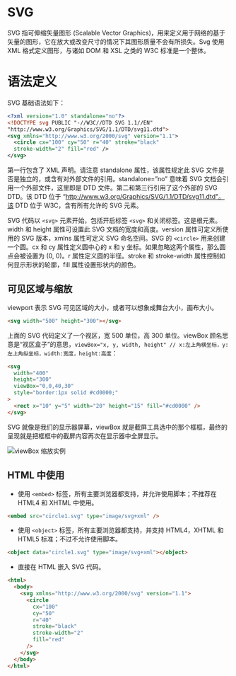 # SVG

SVG 指可伸缩矢量图形 (Scalable Vector Graphics)，用来定义用于网络的基于矢量的图形，它在放大或改变尺寸的情况下其图形质量不会有所损失。Svg 使用 XML 格式定义图形，与诸如 DOM 和 XSL 之类的 W3C 标准是一个整体。

# 语法定义

SVG 基础语法如下：

```xml
<?xml version="1.0" standalone="no"?>
<!DOCTYPE svg PUBLIC "-//W3C//DTD SVG 1.1//EN"
"http://www.w3.org/Graphics/SVG/1.1/DTD/svg11.dtd">
<svg xmlns="http://www.w3.org/2000/svg" version="1.1">
  <circle cx="100" cy="50" r="40" stroke="black"
  stroke-width="2" fill="red" />
</svg>
```

第一行包含了 XML 声明。请注意 standalone 属性，该属性规定此 SVG 文件是否是独立的，或含有对外部文件的引用。standalone=”no” 意味着 SVG 文档会引用一个外部文件，这里即是 DTD 文件。第二和第三行引用了这个外部的 SVG DTD。该 DTD 位于 “http://www.w3.org/Graphics/SVG/1.1/DTD/svg11.dtd"。该 DTD 位于 W3C，含有所有允许的 SVG 元素。

SVG 代码以 `<svg>` 元素开始，包括开启标签 `<svg>` 和关闭标签。这是根元素。width 和 height 属性可设置此 SVG 文档的宽度和高度。version 属性可定义所使用的 SVG 版本，xmlns 属性可定义 SVG 命名空间。SVG 的 `<circle>` 用来创建一个圆。cx 和 cy 属性定义圆中心的 x 和 y 坐标。如果忽略这两个属性，那么圆点会被设置为 (0, 0)。r 属性定义圆的半径。stroke 和 stroke-width 属性控制如何显示形状的轮廓，fill 属性设置形状内的颜色。

## 可见区域与缩放

viewport 表示 SVG 可见区域的大小，或者可以想象成舞台大小，画布大小。

```html
<svg width="500" height="300"></svg>
```

上面的 SVG 代码定义了一个视区，宽 500 单位，高 300 单位。viewBox 顾名思意是“视区盒子”的意思，`viewBox="x, y, width, height" // x:左上角横坐标，y:左上角纵坐标，width:宽度，height:高度`：

```html
<svg
  width="400"
  height="300"
  viewBox="0,0,40,30"
  style="border:1px solid #cd0000;"
>
  <rect x="10" y="5" width="20" height="15" fill="#cd0000" />
</svg>
```

SVG 就像是我们的显示器屏幕，viewBox 就是截屏工具选中的那个框框，最终的呈现就是把框框中的截屏内容再次在显示器中全屏显示。

![viewBox 缩放实例](https://image.zhangxinxu.com/image/blog/201408/2014-08-27_105046-viewbox.gif)

## HTML 中使用

- 使用 `<embed>` 标签，所有主要浏览器都支持，并允许使用脚本；不推荐在 HTML4 和 XHTML 中使用。

```html
<embed src="circle1.svg" type="image/svg+xml" />
```

- 使用 `<object>` 标签，所有主要浏览器都支持，并支持 HTML4，XHTML 和 HTML5 标准；不过不允许使用脚本。

```html
<object data="circle1.svg" type="image/svg+xml"></object>
```

- 直接在 HTML 嵌入 SVG 代码。

```html
<html>
  <body>
    <svg xmlns="http://www.w3.org/2000/svg" version="1.1">
      <circle
        cx="100"
        cy="50"
        r="40"
        stroke="black"
        stroke-width="2"
        fill="red"
      />
    </svg>
  </body>
</html>
```
